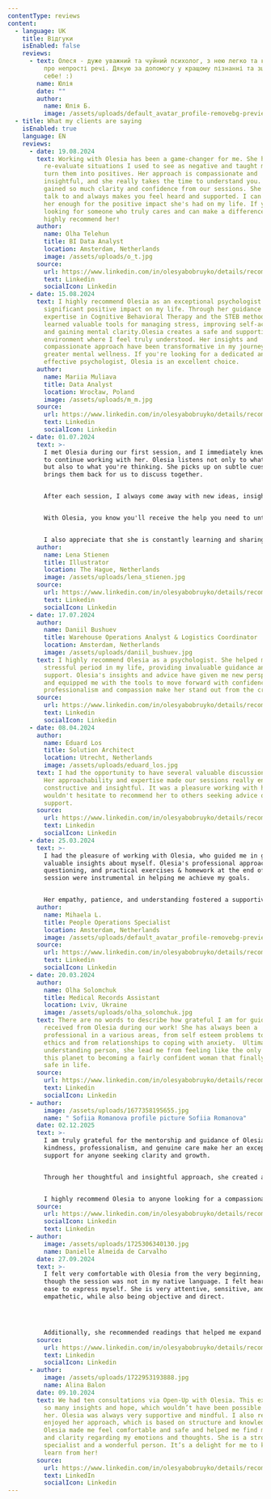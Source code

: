 ```yaml
---
contentType: reviews
content:
  - language: UK
    title: Відгуки
    isEnabled: false
    reviews:
      - text: Олеся - дуже уважний та чуйний психолог, з нею легко та комфортно говорити
          про непрості речі. Дякую за допомогу у кращому пізнанні та зціленні
          себе! :)
        name: Юлія
        date: ""
        author:
          name: Юлія Б.
          image: /assets/uploads/default_avatar_profile-removebg-preview.png
  - title: What my clients are saying
    isEnabled: true
    language: EN
    reviews:
      - date: 19.08.2024
        text: Working with Olesia has been a game-changer for me. She helped me
          re-evaluate situations I used to see as negative and taught me how to
          turn them into positives. Her approach is compassionate and
          insightful, and she really takes the time to understand you. I’ve
          gained so much clarity and confidence from our sessions. She’s easy to
          talk to and always makes you feel heard and supported. I can't thank
          her enough for the positive impact she's had on my life. If you’re
          looking for someone who truly cares and can make a difference, I
          highly recommend her!
        author:
          name: Olha Telehun
          title: BI Data Analyst
          location: Amsterdam, Netherlands
          image: /assets/uploads/o_t.jpg
        source:
          url: https://www.linkedin.com/in/olesyabobruyko/details/recommendations/
          text: Linkedin
          socialIcon: Linkedin
      - date: 15.08.2024
        text: I highly recommend Olesia as an exceptional psychologist who has had a
          significant positive impact on my life. Through her guidance and
          expertise in Cognitive Behavioral Therapy and the STEB method, I've
          learned valuable tools for managing stress, improving self-acceptance
          and gaining mental clarity.Olesia creates a safe and supportive
          environment where I feel truly understood. Her insights and
          compassionate approach have been transformative in my journey towards
          greater mental wellness. If you're looking for a dedicated and
          effective psychologist, Olesia is an excellent choice.
        author:
          name: Mariia Muliava
          title: Data Analyst
          location: Wrocław, Poland
          image: /assets/uploads/m_m.jpg
        source:
          url: https://www.linkedin.com/in/olesyabobruyko/details/recommendations/
          text: Linkedin
          socialIcon: Linkedin
      - date: 01.07.2024
        text: >-
          I met Olesia during our first session, and I immediately knew I wanted
          to continue working with her. Olesia listens not only to what you say
          but also to what you're thinking. She picks up on subtle cues and
          brings them back for us to discuss together.


          After each session, I always come away with new ideas, insights, and thoughts that hadn't occurred to me before. It feels like I'm brainstorming and creating new perspectives while talking to her.


          With Olesia, you know you'll receive the help you need to untangle the thoughts stuck in your mind.


          I also appreciate that she is constantly learning and sharing new knowledge. I highly recommend her as a psychologist for both professional and personal matters.
        author:
          name: Lena Stienen
          title: Illustrator
          location: The Hague, Netherlands
          image: /assets/uploads/lena_stienen.jpg
        source:
          url: https://www.linkedin.com/in/olesyabobruyko/details/recommendations/
          text: Linkedin
          socialIcon: Linkedin
      - date: 17.07.2024
        author:
          name: Daniil Bushuev
          title: Warehouse Operations Analyst & Logistics Coordinator
          location: Amsterdam, Netherlands
          image: /assets/uploads/daniil_bushuev.jpg
        text: I highly recommend Olesia as a psychologist. She helped me overcome a
          stressful period in my life, providing invaluable guidance and
          support. Olesia's insights and advice have given me new perspectives
          and equipped me with the tools to move forward with confidence. Her
          professionalism and compassion make her stand out from the crowd.
        source:
          url: https://www.linkedin.com/in/olesyabobruyko/details/recommendations/
          text: Linkedin
          socialIcon: Linkedin
      - date: 08.04.2024
        author:
          name: Eduard Los
          title: Solution Architect
          location: Utrecht, Netherlands
          image: /assets/uploads/eduard_los.jpg
        text: I had the opportunity to have several valuable discussions with Olesia.
          Her approachability and expertise made our sessions really enjoyable,
          constructive and insightful. It was a pleasure working with her, and I
          wouldn't hesitate to recommend her to others seeking advice or
          support.
        source:
          url: https://www.linkedin.com/in/olesyabobruyko/details/recommendations/
          text: Linkedin
          socialIcon: Linkedin
      - date: 25.03.2024
        text: >-
          I had the pleasure of working with Olesia, who guided me in gaining
          valuable insights about myself. Olesia's professional approach, adept
          questioning, and practical exercises & homework at the end of each
          session were instrumental in helping me achieve my goals.


          Her empathy, patience, and understanding fostered a supportive environment where I felt at ease. Olesia's kind energy truly contributes to a sense of peace throughout the sessions. Therefore, without hesitation, I would recommend Olesia to anyone seeking personal development and striving to become the best version of themselves. Her expertise and compassionate guidance make her an invaluable resource in the journey of self-discovery and growth.
        author:
          name: Mihaela L.
          title: People Operations Specialist
          location: Amsterdam, Netherlands
          image: /assets/uploads/default_avatar_profile-removebg-preview.png
        source:
          url: https://www.linkedin.com/in/olesyabobruyko/details/recommendations/
          text: Linkedin
          socialIcon: Linkedin
      - date: 20.03.2024
        author:
          name: Olha Solomchuk
          title: Medical Records Assistant
          location: Lviv, Ukraine
          image: /assets/uploads/olha_solomchuk.jpg
        text: There are no words to describe how grateful I am for guidance and help I
          received from Olesia during our work! She has always been a
          professional in a various areas, from self esteem problems to work
          ethics and from relationships to coping with anxiety.  Ultimately
          understanding person, she lead me from feeling like the only weirdo on
          this planet to becoming a fairly confident woman that finally feels
          safe in life.
        source:
          url: https://www.linkedin.com/in/olesyabobruyko/details/recommendations/
          text: Linkedin
          socialIcon: Linkedin
      - author:
          image: /assets/uploads/1677358195655.jpg
          name: " Sofiia Romanova profile picture Sofiia Romanova"
        date: 02.12.2025
        text: >-
          I am truly grateful for the mentorship and guidance of Olesia. Her
          kindness, professionalism, and genuine care make her an exceptional
          support for anyone seeking clarity and growth.


          Through her thoughtful and insightful approach, she created a safe space for reflection and provided me with valuable tools that have made a lasting impact. Her ability to listen with empathy and offer meaningful guidance is truly remarkable.


          I highly recommend Olesia to anyone looking for a compassionate and skilled professional. Her dedication to helping others is both inspiring and deeply appreciated!
        source:
          url: https://www.linkedin.com/in/olesyabobruyko/details/recommendations/?detailScreenTabIndex=0
          socialIcon: Linkedin
          text: Linkedin
      - author:
          image: /assets/uploads/1725306340130.jpg
          name: Danielle Almeida de Carvalho
        date: 27.09.2024
        text: >-
          I felt very comfortable with Olesia from the very beginning, even
          though the session was not in my native language. I felt heard and at
          ease to express myself. She is very attentive, sensitive, and
          empathetic, while also being objective and direct.




          Additionally, she recommended readings that helped me expand my perspective on the situation I was experiencing. I was able to view it from the outside and felt more empowered regarding it. By the end of the sessions, I felt happier, heard, and stronger. Thank you :)
        source:
          url: https://www.linkedin.com/in/olesyabobruyko/details/recommendations/?detailScreenTabIndex=0
          text: Linkedin
          socialIcon: Linkedin
      - author:
          image: /assets/uploads/1722953193888.jpg
          name: Alina Balon
        date: 09.10.2024
        text: We had ten consultations via Open-Up with Olesia. This experience gave me
          so many insights and hope, which wouldn’t have been possible without
          her. Olesia was always very supportive and mindful. I also really
          enjoyed her approach, which is based on structure and knowledge.
          Olesia made me feel comfortable and safe and helped me find more peace
          and clarity regarding my emotions and thoughts. She is a strong
          specialist and a wonderful person. It’s a delight for me to know and
          learn from her!
        source:
          url: https://www.linkedin.com/in/olesyabobruyko/details/recommendations/?detailScreenTabIndex=0
          text: LinkedIn
          socialIcon: Linkedin
---
```


